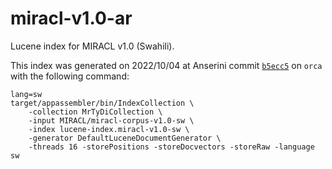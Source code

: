 # miracl-v1.0-ar

Lucene index for MIRACL v1.0 (Swahili).

This index was generated on 2022/10/04 at Anserini commit [`b5ecc5`](https://github.com/castorini/anserini/commit/b5ecc5aff79ddfc82b175f6bd3048f5039f0480f) on `orca` with the following command:
```
lang=sw
target/appassembler/bin/IndexCollection \
    -collection MrTyDiCollection \
    -input MIRACL/miracl-corpus-v1.0-sw \
    -index lucene-index.miracl-v1.0-sw \
    -generator DefaultLuceneDocumentGenerator \
    -threads 16 -storePositions -storeDocvectors -storeRaw -language sw
```
